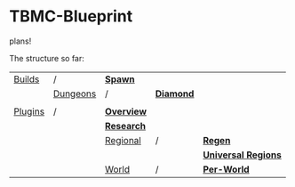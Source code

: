 # TBMC-Blueprint
plans!

The structure so far:


|     |     |     |     |     | 
| --- | --- | --- | --- | --- |
[Builds](https://github.com/TBMCPlugins/TBMC-Blueprint/tree/master/Builds) |/| [**Spawn**](https://github.com/TBMCPlugins/TBMC-Blueprint/blob/master/Builds/Spawn.md)           
  || [Dungeons](https://github.com/TBMCPlugins/TBMC-Blueprint/tree/master/Builds/Dungeons) |/| [**Diamond**](https://github.com/TBMCPlugins/TBMC-Blueprint/blob/master/Builds/Dungeons/Diamond%20Dungeon.md)
| | | |
[Plugins](https://github.com/TBMCPlugins/TBMC-Blueprint/tree/master/Plugins) |/| [**Overview**](https://github.com/TBMCPlugins/TBMC-Blueprint/blob/master/Plugins/Overview.md) | 
|||[**Research**](https://github.com/TBMCPlugins/TBMC-Blueprint/blob/master/Plugins/Things%20to%20research.md)
|||[Regional](https://github.com/TBMCPlugins/TBMC-Blueprint/tree/master/Plugins/Regional) |/| [**Regen**](https://github.com/TBMCPlugins/TBMC-Blueprint/blob/master/Plugins/Regional/Regen%20(research%20required).md) 
|||||[**Universal Regions**](https://github.com/TBMCPlugins/TBMC-Blueprint/blob/master/Plugins/Regional/Universal%20Regions.md)
|||[World](https://github.com/TBMCPlugins/TBMC-Blueprint/tree/master/Plugins/World) |/| [**Per-World**](https://github.com/TBMCPlugins/TBMC-Blueprint/blob/master/Plugins/World/Per-World.md)
